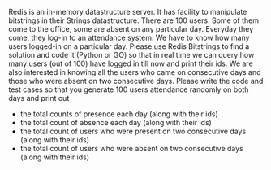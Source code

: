 Redis is an in-memory datastructure server. It has facility to manipulate
bitstrings in their Strings datastructure. There are 100 users. Some of them
come to the office, some are absent on any particular day. Everyday they
come, they log-in to an attendance system. We have to know how many users
logged-in on a particular day. Please use Redis Bitstrings to find a solution and
code it (Python or GO) so that in real time we can query how many users (out
of 100) have logged in till now and print their ids.
We are also interested in knowing all the users who came on consecutive days
and those who were absent on two consecutive days. Please write the code
and test cases so that you generate 100 users attendance randomly on both
days and print out
- the total counts of presence each day (along with their ids)
- the total count of absence each day (along with their ids)
- the total count of users who were present on two consecutive days (along
with their ids)
- the total count of users who were absent on two consecutive days (along
with their ids)
